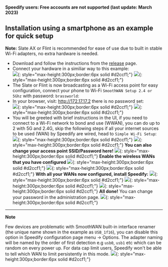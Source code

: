 <b>Speedify users: Free accounts are not supported (last update: March 2023)</b>
<h2>Installation using a smartphone as an example for quick setup</h2>
<b>Note:</b> Slate AX or Flint is recommended for ease of use due to built in stable Wi-Fi adapters, no extra hardware is needed.<br>
  
- Download and follow the instructions from the [release](https://github.com/TalalMash/SmoothWAN/releases) page. <br>
- Connect your hardware in a similiar way to this example: <br>
![](https://github.com/TalalMash/SmoothWAN-web/raw/main/Basic%20Setup%20Guide%20assets/1slate.svg){: style="max-height:300px;border:6px solid #d2ccf1;"}
![](assets/flintports.png){: style="max-height:300px;border:6px solid #d2ccf1;"}
- The Slate or Flint is now broadcasting as a Wi-Fi access point for easy configuration, connect your phone to Wi-Fi `SmoothWAN Setup 2.4 or 5Ghz` with password: `brassworld`: <br>
- In your browser, visit: http://172.17.17.2 there is no password set: <br>
![](assets/setup/1.webp){: style="max-height:300px;border:6px solid #d2ccf1;"}
![](assets/setup/2.webp){: style="max-height:300px;border:6px solid #d2ccf1;"}
- You will be greeted with brief instructions in the UI, if you need to connect to a Wi-Fi network to bond and use (WWAN), you can do up to 2 with 5G and 2.4G, skip the following steps if all your internet sources to be used (WAN) by Speedify are wired, head to `Simple Wi-Fi Setup`: 
![](assets/setup/3.webp){: style="max-height:300px;border:6px solid #d2ccf1;"}
![](assets/setup/4.webp){: style="max-height:300px;border:6px solid #d2ccf1;"}
**You can also change your access point SSID/Password here!**
![](assets/setup/5.webp){: style="max-height:300px;border:6px solid #d2ccf1;"}
**Enable the wireless WANs that you have configured**
![](assets/setup/6.webp){: style="max-height:300px;border:6px solid #d2ccf1;"}
![](assets/setup/7.webp){: style="max-height:300px;border:6px solid #d2ccf1;"}
**With all your WANs now configured, install Speedify:**
![](assets/setup/9.webp){: style="max-height:300px;border:6px solid #d2ccf1;"}
![](assets/setup/10.webp){: style="max-height:300px;border:6px solid #d2ccf1;"}
![](assets/setup/11.webp){: style="max-height:300px;border:6px solid #d2ccf1;"}
**All done!**
You can change your password in the administration page.
![](assets/setup/12.webp){: style="max-height:300px;border:6px solid #d2ccf1;"}

***
**Note**

Few devices are problematic with SmoothWAN built-in interface renamer (the unique name shown in the example as `USB_1f16`), you can disable this option in Speedify configuration page menu -> Options. The adapter naming will be named by the order of first detection e.g `usb0`, `usb1` etc which can be random on every power up. 
For data cap limit users, Speedify won't be able to tell which WAN to limit persistently in this mode.
![](assets/setup/13.webp){: style="max-height:300px;border:6px solid #d2ccf1;"}
